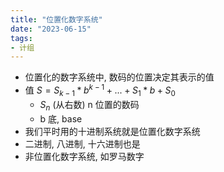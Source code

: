 ```yaml
---
title: "位置化数字系统"
date: "2023-06-15"
tags:
- 计组
---
```


- 位置化的数字系统中, 数码的位置决定其表示的值
- 值 $S = S_{k-1} * b^{k-1} + ... + S_1 * b + S_0$
    - $S_n$ (从右数) n 位置的数码
    - b 底, base
- 我们平时用的十进制系统就是位置化数字系统
- 二进制, 八进制, 十六进制也是
- 非位置化数字系统, 如罗马数字